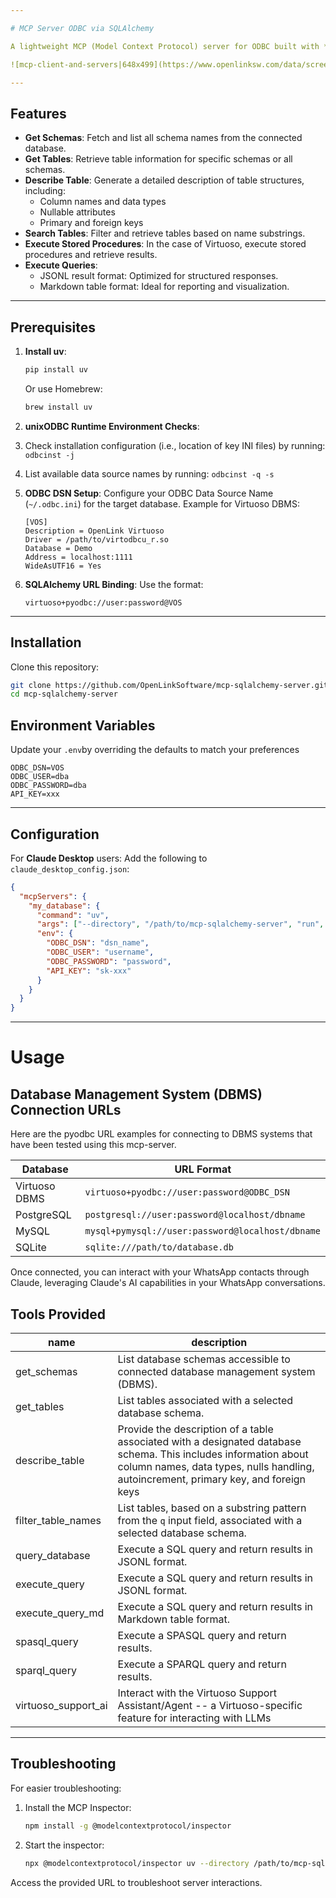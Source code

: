 ```yaml
---

# MCP Server ODBC via SQLAlchemy

A lightweight MCP (Model Context Protocol) server for ODBC built with **FastAPI**, **pyodbc**, and **SQLAlchemy**. This server is compatible with Virtuoso DBMS and other DBMS backends that implement a SQLAlchemy provider.

![mcp-client-and-servers|648x499](https://www.openlinksw.com/data/screenshots/mcp-architecture.png)

---
```


## Features

- **Get Schemas**: Fetch and list all schema names from the connected database.
- **Get Tables**: Retrieve table information for specific schemas or all schemas.
- **Describe Table**: Generate a detailed description of table structures, including:
  - Column names and data types
  - Nullable attributes
  - Primary and foreign keys
- **Search Tables**: Filter and retrieve tables based on name substrings.
- **Execute Stored Procedures**: In the case of Virtuoso, execute stored procedures and retrieve results.
- **Execute Queries**:
  - JSONL result format: Optimized for structured responses.
  - Markdown table format: Ideal for reporting and visualization.

---

## Prerequisites

1. **Install uv**:
   ```bash
   pip install uv
   ```
   Or use Homebrew:
   ```bash
   brew install uv
   ```

2. **unixODBC Runtime Environment Checks**:

1. Check installation configuration (i.e., location of key INI files) by running: `odbcinst -j`
2. List available data source names by running: `odbcinst -q -s`
   
3. **ODBC DSN Setup**: Configure your ODBC Data Source Name (`~/.odbc.ini`) for the target database. Example for Virtuoso DBMS:
   ```
   [VOS]
   Description = OpenLink Virtuoso
   Driver = /path/to/virtodbcu_r.so
   Database = Demo
   Address = localhost:1111
   WideAsUTF16 = Yes
   ```

3. **SQLAlchemy URL Binding**: Use the format:
   ```
   virtuoso+pyodbc://user:password@VOS
   ```

---

## Installation

Clone this repository:
```bash
git clone https://github.com/OpenLinkSoftware/mcp-sqlalchemy-server.git
cd mcp-sqlalchemy-server
```
## Environment Variables 
Update your `.env`by overriding the defaults to match your preferences
```
ODBC_DSN=VOS
ODBC_USER=dba
ODBC_PASSWORD=dba
API_KEY=xxx
```
---

## Configuration

For **Claude Desktop** users:
Add the following to `claude_desktop_config.json`:
```json
{
  "mcpServers": {
    "my_database": {
      "command": "uv",
      "args": ["--directory", "/path/to/mcp-sqlalchemy-server", "run", "mcp-sqlalchemy-server"],
      "env": {
        "ODBC_DSN": "dsn_name",
        "ODBC_USER": "username",
        "ODBC_PASSWORD": "password",
        "API_KEY": "sk-xxx"
      }
    }
  }
}
```
---
# Usage 
## Database Management System (DBMS) Connection URLs 
Here are the pyodbc URL examples for connecting to DBMS systems that have been tested using this mcp-server.

| Database      | URL Format                                    |
|---------------|-----------------------------------------------|
| Virtuoso DBMS | `virtuoso+pyodbc://user:password@ODBC_DSN`    |
| PostgreSQL    | `postgresql://user:password@localhost/dbname` |
| MySQL         | `mysql+pymysql://user:password@localhost/dbname` |
| SQLite        | `sqlite:///path/to/database.db`               |
Once connected, you can interact with your WhatsApp contacts through Claude, leveraging Claude's AI capabilities in your WhatsApp conversations.

## Tools Provided

|name|description|
|---|---|
|get_schemas|List database schemas accessible to connected database management system (DBMS).|
|get_tables|List tables associated with a selected database schema.|
|describe_table|Provide the description of a table associated with a designated database schema. This includes information about column names, data types, nulls handling, autoincrement, primary key, and foreign keys|
|filter_table_names|List tables, based on a substring pattern from the `q` input field, associated with a selected database schema.|
|query_database|Execute a SQL query and return results in JSONL format.|
|execute_query|Execute a SQL query and return results in JSONL format.|
|execute_query_md|Execute a SQL query and return results in Markdown table format.|
|spasql_query|Execute a SPASQL query and return results.|
|sparql_query|Execute a SPARQL query and return results.|
|virtuoso_support_ai|Interact with the Virtuoso Support Assistant/Agent -- a Virtuoso-specific feature for interacting with LLMs|

---

## Troubleshooting

For easier troubleshooting:
1. Install the MCP Inspector:
   ```bash
   npm install -g @modelcontextprotocol/inspector
   ```

2. Start the inspector:
   ```bash
   npx @modelcontextprotocol/inspector uv --directory /path/to/mcp-sqlalchemy-server run mcp-sqlalchemy-server
   ```

Access the provided URL to troubleshoot server interactions.

